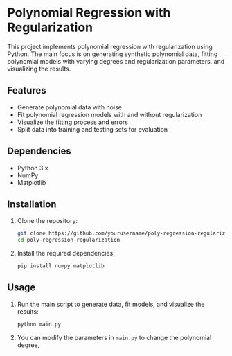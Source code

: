 # Polynomial Regression with Regularization

This project implements polynomial regression with regularization using Python. The main focus is on generating synthetic polynomial data, fitting polynomial models with varying degrees and regularization parameters, and visualizing the results.

## Features

- Generate polynomial data with noise
- Fit polynomial regression models with and without regularization
- Visualize the fitting process and errors
- Split data into training and testing sets for evaluation

## Dependencies

- Python 3.x
- NumPy
- Matplotlib

## Installation

1. Clone the repository:
    ```bash
    git clone https://github.com/yourusername/poly-regression-regularization.git
    cd poly-regression-regularization
    ```

2. Install the required dependencies:
    ```bash
    pip install numpy matplotlib
    ```

## Usage

1. Run the main script to generate data, fit models, and visualize the results:
    ```bash
    python main.py
    ```

2. You can modify the parameters in `main.py` to change the polynomial degree,
